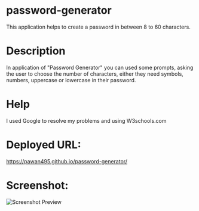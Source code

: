 # password-generator
 This application helps to create a password in between 8 to 60 characters.

 # Description
 In application of "Password Generator" you can used some prompts, asking the user to choose the number of characters, either they need symbols, numbers, uppercase or lowercase in their password.

 # Help
 I used Google to resolve my problems and using W3schools.com

 # Deployed URL:
https://pawan495.github.io/password-generator/

 # Screenshot: 
 ![Screenshot Preview](./assets/pic1.png)
